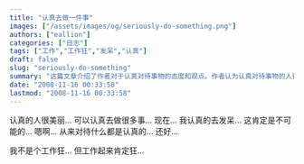 ```yaml
---
title: "认真去做一件事"
images: ["/assets/images/og/seriously-do-something.png"]
authors: ["eallion"]
categories: ["日志"]
tags: ["工作","工作狂","发呆","认真"]
draft: false
slug: "seriously-do-something"
summary: "这篇文章介绍了作者对于认真对待事物的态度和观点。作者认为认真对待事物的人很美丽，可以通过认真去做很多事情。作者表示自己现在正在认真地发呆，并且坚信这是不可能的。作者还提到自己对待任何事情都是认真的，但幸好自己并不是工作狂。"
date: "2008-11-16 00:33:58"
lastmod: "2008-11-16 00:33:58"
---
```


认真的人很美丽...
可以认真去做很多事...
现在...
我认真的去发呆... 这肯定是不可能的...
嗯啊...
从来对待什么都是认真的...
还好...

我不是个工作狂...
但工作起来肯定狂...
